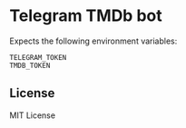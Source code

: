 # Telegram TMDb bot

Expects the following environment variables:

```
TELEGRAM_TOKEN
TMDB_TOKEN
```

## License

MIT License
